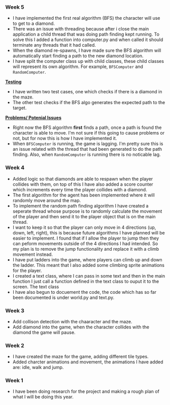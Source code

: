 ### Week 5
- I have implemented the first real algorithm (BFS) the character will use to get to a diamond.
- There was an issue with threading because after i close the main application a child thread that was doing path finding kept running. To solve this I added a function into computer.py and when called it should terminate any threads that it had called.
- When the diamond re-spawns, I have made sure the BFS algorithm will automatically start finding a path to the new diamond location.
- I have split the computer class up with child classes, these child classes will represent its own algorithm. For example, <code>BFSComputer</code> and <code>RandomComputer</code>.

<ins>**Testing**</ins>
- I have written two test cases, one which checks if there is a diamond in the maze.
- The other test checks if the BFS algo generates the expected path to the target.

<ins>**Problems/ Potenial Issues**</ins>
- Right now the BFS algorithm **first** finds a path, once a path is found the character is able to move. I'm not sure if this going to cause problems or not, but for now this is how I have implemented it.
- When <code>BFSComputer</code> is running, the game is lagging. I'm pretty sure this is an issue related with the thread that had been generated to do the path finding. Also, when <code>RandomComputer</code> is running there is no noticable lag. 

### Week 4
- Added logic so that diamonds are able to respawn when the player collides with them, on top of this I have also added a score counter which increments every time the player collides with a diamond.
- The first algorithm for the agent has been implemented where it will randomly move around the map.
- To implement the random path finding algorithm I have created a seperate thread whose purpose is to randomly calculate the movement of the player and then send it to the player object that is on the main thread.
- I want to keep it so that the player can only move in 4 directions (up, down, left, right), this is because future algorithms I have planned will be easier to implement. I found that if I allow the player to jump then they can peform movements outside of the 4 directions I had intended. So my plan is to remove the jump functionality and replace it with a climb movement instead.
- I have put ladders into the game, where players can climb up and down the ladder. This meant that I also added some climbing sprite animations for the player.
- I created a text class, where I can pass in some text and then in the main function I just call a function defined in the text class to ouput it to the screen. The text class 
- I have also begun to docuement the code, the code which has so far been documented is under world.py and text.py.

### Week 3
- Add collison detection with the chaaracter and the maze.
- Add diamond into the game, when the character collides with the diamond the game will pause.

### Week 2
- I have created the maze for the game, adding different tile types.
- Added charcter animations and movement, the animations I have added are: idle, walk and jump.

### Week 1
- I have been doing research for the project and making a rough plan of what I will be doing this year.
